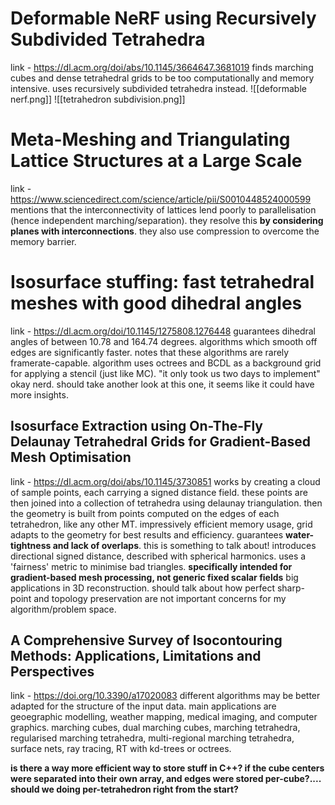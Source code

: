 # Deformable NeRF using Recursively Subdivided Tetrahedra
link - https://dl.acm.org/doi/abs/10.1145/3664647.3681019
finds marching cubes and dense tetrahedral grids to be too computationally and memory intensive. uses recursively subdivided tetrahedra instead.
![[deformable nerf.png]]
![[tetrahedron subdivision.png]]

# Meta-Meshing and Triangulating Lattice Structures at a Large Scale
link - https://www.sciencedirect.com/science/article/pii/S0010448524000599
mentions that the interconnectivity of lattices lend poorly to parallelisation (hence independent marching/separation). they resolve this **by considering planes with interconnections**. they also use compression to overcome the memory barrier.

# Isosurface stuffing: fast tetrahedral meshes with good dihedral angles
link - https://dl.acm.org/doi/10.1145/1275808.1276448
guarantees dihedral angles of between 10.78 and 164.74 degrees. algorithms which smooth off edges are significantly faster. notes that these algorithms are rarely framerate-capable. algorithm uses octrees and BCDL as a background grid for applying a stencil (just like MC). "it only took us two days to implement" okay nerd. should take another look at this one, it seems like it could have more insights.

## Isosurface Extraction using On-The-Fly Delaunay Tetrahedral Grids for Gradient-Based Mesh Optimisation
link - https://dl.acm.org/doi/abs/10.1145/3730851
works by creating a cloud of sample points, each carrying a signed distance field. these points are then joined into a collection of tetrahedra using delaunay triangulation. then the geometry is built from points computed on the edges of each tetrahedron, like any other MT.
impressively efficient memory usage, grid adapts to the geometry for best results and efficiency.
guarantees **water-tightness and lack of overlaps**. this is something to talk about!
introduces directional signed distance, described with spherical harmonics. uses a 'fairness' metric to minimise bad triangles.
**specifically intended for gradient-based mesh processing, not generic fixed scalar fields**
big applications in 3D reconstruction.
should talk about how perfect sharp-point and topology preservation are not important concerns for my algorithm/problem space.

## A Comprehensive Survey of Isocontouring Methods: Applications, Limitations and Perspectives
link - https://doi.org/10.3390/a17020083
different algorithms may be better adapted for the structure of the input data. main applications are geoegraphic modelling, weather mapping, medical imaging, and computer graphics.
marching cubes, dual marching cubes, marching tetrahedra, regularised marching tetrahedra, multi-regional marching tetrahedra, surface nets, ray tracing, RT with kd-trees or octrees.

**is there a way more efficient way to store stuff in C++? if the cube centers were separated into their own array, and edges were stored per-cube?.... should we doing per-tetrahedron right from the start?**